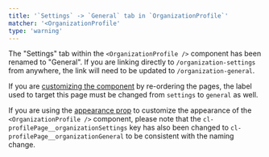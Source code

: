 ```yaml
---
title: '`Settings` -> `General` tab in `OrganizationProfile`'
matcher: '<OrganizationProfile'
type: 'warning'
---
```


The "Settings" tab within the `<OrganizationProfile />` component has been renamed to "General". If you are linking directly to `/organization-settings` from anywhere, the link will need to be updated to `/organization-general`.

If you are [customizing the component](https://clerk.com/docs/components/customization/organization-profile) by re-ordering the pages, the label used to target this page must be changed from `settings` to `general` as well.

If you are using the [appearance prop](https://clerk.com/docs/components/customization/overview) to customize the appearance of the `<OrganizationProfile />` component, please note that the `cl-profilePage__organizationSettings` key has also been changed to `cl-profilePage__organizationGeneral` to be consistent with the naming change.
